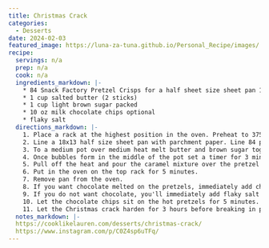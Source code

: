 ```yaml
---
title: Christmas Crack
categories: 
  - Desserts
date: 2024-02-03
featured_image: https://luna-za-tuna.github.io/Personal_Recipe/images/
recipe:
  servings: n/a
  prep: n/a
  cook: n/a
  ingredients_markdown: |-
    * 84 Snack Factory Pretzel Crisps for a half sheet size sheet pan 18x13
    * 1 cup salted butter (2 sticks)
    * 1 cup light brown sugar packed
    * 10 oz milk chocolate chips optional
    * flaky salt
  directions_markdown: |-
    1. Place a rack at the highest position in the oven. Preheat to 375 degrees.
    2. Line a 18x13 half size sheet pan with parchment paper. Line 84 pretzel crisps 7 across by 12 down overlapping the bottom of each row of crisps with the next row. Set aside.
    3. To a medium pot over medium heat melt butter and brown sugar together. Whisk until it blends. About 3-4 minutes.
    4. Once bubbles form in the middle of the pot set a timer for 3 minutes. Stir every 30 seconds.
    5. Pull off the heat and pour the caramel mixture over the pretzel crisps as evenly as possible.
    6. Put in the oven on the top rack for 5 minutes.
    7. Remove pan from the oven. 
    8. If you want chocolate melted on the pretzels, immediately add chocolate chips to the hot pretzels. 
    9. If you do not want chocolate, you'll immediately add flaky salt and then start separating the crisps with tongs and placing them on a cooling rack. Allow this version to harden for 2 hours before eating (if you can resist).
    10. Let the chocolate chips sit on the hot pretzels for 5 minutes. The heat will soften the chocolate. Spread chocolate chips with a knife and sprinkle flaky salt on top.
    11. Let the Christmas crack harden for 3 hours before breaking in pieces. If you're in a hurry you can freeze for 10 minutes and then break apart. It's best to let it harden at room temperature, however. 
  notes_markdown: |-
  https://cooklikelauren.com/desserts/christmas-crack/
  https://www.instagram.com/p/C0Z4sp6uTFq/
---
```

